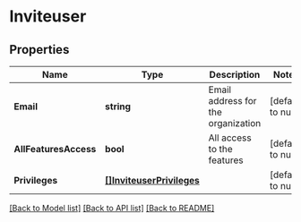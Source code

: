 # Inviteuser

## Properties
Name | Type | Description | Notes
------------ | ------------- | ------------- | -------------
**Email** | **string** | Email address for the organization | [default to null]
**AllFeaturesAccess** | **bool** | All access to the features | [default to null]
**Privileges** | [**[]InviteuserPrivileges**](InviteuserPrivileges.md) |  | [default to null]

[[Back to Model list]](../README.md#documentation-for-models) [[Back to API list]](../README.md#documentation-for-api-endpoints) [[Back to README]](../README.md)


